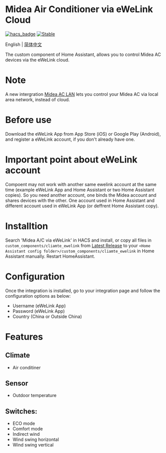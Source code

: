 # Midea Air Conditioner via eWeLink Cloud

[![hacs_badge](https://img.shields.io/badge/HACS-Default-orange.svg)](https://github.com/custom-components/hacs)
[![Stable](https://img.shields.io/github/v/release/georgezhao2010/climate_ewelink)](https://github.com/georgezhao2010/climate_ewelink/releases/latest)

English | [简体中文](https://github.com/georgezhao2010/climate_ewelink/blob/main/readme_hans.md)

The custom component of Home Assistant, allows you to control Midea AC devices via the eWeLink cloud.

# Note

A new intergration [Midea AC LAN](https://github.com/georgezhao2010/midea_ac_lan) lets you control your Midea AC via local area network, instead of cloud.

# Before use

Download the eWeLink App from App Store (iOS) or Google Play (Android), and register a eWeLink account, if you don't already have one.

# Important point about eWeLink account

Compoent may not work with another same ewelink account at the same time (example eWeLink App and Home Assistant or two Home Assistant copies). 
So you need another account, one binds the Midea account and shares devices with the other. 
One account used in Home Assistant and different account used in eWeLink App (or deffrent Home Assistant copy).

# Installtion

Search 'Midea A/C via eWeLink' in HACS and install, or copy all files in `custom_components/cliamte_ewelink` from [Latest Release](https://github.com/georgezhao2010/climate_ewelink/releases/latest) to your `<Home Assistant config folder>/custom_components/cliamte_ewelink` in Home Assistant manually.
Restart HomeAssistant.

# Configuration

Once the integration is installed, go to your integration page and follow the configuration options as below:

- Username (eWeLink App)
- Password (eWeLink App)
- Country (China or Outside China)

# Features

## Climate

- Air conditiner

## Sensor

- Outdoor temperature

## Switches:

- ECO mode
- Comfort mode
- Indirect wind
- Wind swing horizontal
- Wind swing vertical
